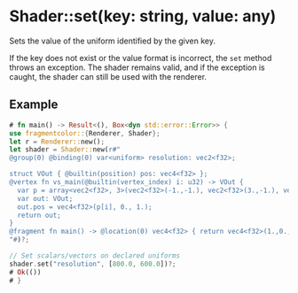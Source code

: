 # Shader::set(key: string, value: any)

Sets the value of the uniform identified by the given key.

If the key does not exist or the value format is incorrect, the `set` method throws an exception. The shader remains valid, and if the exception is caught, the shader can still be used with the renderer.

## Example

```rust
# fn main() -> Result<(), Box<dyn std::error::Error>> {
use fragmentcolor::{Renderer, Shader};
let r = Renderer::new();
let shader = Shader::new(r#"
@group(0) @binding(0) var<uniform> resolution: vec2<f32>;

struct VOut { @builtin(position) pos: vec4<f32> };
@vertex fn vs_main(@builtin(vertex_index) i: u32) -> VOut {
  var p = array<vec2<f32>, 3>(vec2<f32>(-1.,-1.), vec2<f32>(3.,-1.), vec2<f32>(-1.,3.));
  var out: VOut;
  out.pos = vec4<f32>(p[i], 0., 1.);
  return out;
}
@fragment fn main() -> @location(0) vec4<f32> { return vec4<f32>(1.,0.,0.,1.); }
"#)?;

// Set scalars/vectors on declared uniforms
shader.set("resolution", [800.0, 600.0])?;
# Ok(())
# }
```
